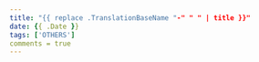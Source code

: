 ```yaml
---
title: "{{ replace .TranslationBaseName "-" " " | title }}"
date: {{ .Date }}
tags: ['OTHERS']
comments = true
---
```


